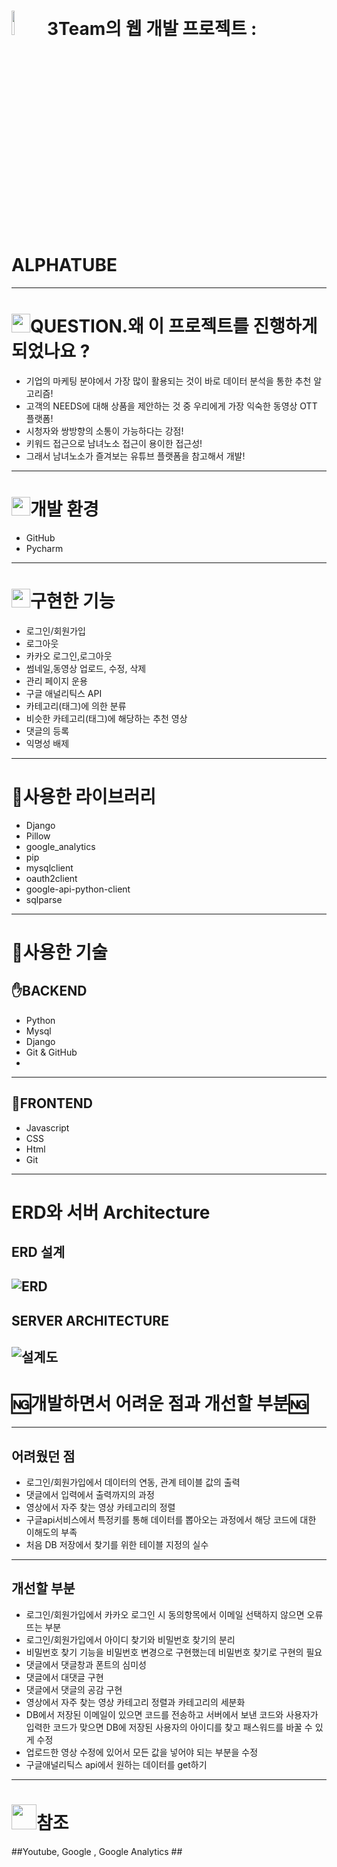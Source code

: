 # <img src="https://cdn.emojidex.com/emoji/seal/youtube.png" width=10% height=10%> 3Team의 웹 개발 프로젝트 : ALPHATUBE 
--------------------------------------
# <img src="https://pic.sopili.net/pub/emoji/twitter/2/72x72/2049.png" width=30 height=30>QUESTION.왜 이 프로젝트를 진행하게 되었나요 ? #
+ 기업의 마케팅 분야에서 가장 많이 활용되는 것이 바로 데이터 분석을 통한 추천 알고리즘!
+ 고객의 NEEDS에 대해 상품을 제안하는 것 중 우리에게 가장 익숙한 동영상 OTT 플랫폼!
+ 시청자와 쌍방향의 소통이 가능하다는 강점!
+ 키워드 접근으로 남녀노소 접근이 용이한 접근성!
+ 그래서 남녀노소가 즐겨보는 유튜브 플랫폼을 참고해서 개발!
--------------------------------------
 # <img src="https://pic.sopili.net/pub/emoji/twitter/2/72x72/1f4bb.png" width=30 height=30>개발 환경 #
+ GitHub
+ Pycharm
----------------------------------------
# <img src="https://pic.sopili.net/pub/emoji/twitter/2/72x72/1f5d2.png" width=30 height=30>구현한 기능 #
+ 로그인/회원가입
+ 로그아웃
+ 카카오 로그인,로그아웃
+ 썸네일,동영상 업로드, 수정, 삭제
+ 관리 페이지 운용
+ 구글 애널리틱스 API
+ 카테고리(태그)에 의한 분류
+ 비슷한 카테고리(태그)에 해당하는 추천 영상
+ 댓글의 등록
+ 익명성 배제

------------------------------------
# 📂사용한 라이브러리 #
+ Django
+ Pillow
+ google_analytics
+ pip
+ mysqlclient
+ oauth2client
+ google-api-python-client
+ sqlparse
-------------------------------------
# 📓사용한 기술 #
## ✋BACKEND ##
+ Python
+ Mysql
+ Django
+ Git & GitHub
+ 
-------------
## 🤚FRONTEND ##
+ Javascript
+ CSS
+ Html
+ Git
--------------------------------------
# ERD와 서버 Architecture #
## ERD 설계 ##
![ERD](https://user-images.githubusercontent.com/97925049/151302210-5db7af27-5efe-4c96-8936-4f8d3fc98f34.png)
-----------------
## SERVER ARCHITECTURE ##
![설계도](https://user-images.githubusercontent.com/97925049/151302104-46385540-62e9-4f97-baf9-7e950caab776.png)
-----------------------------------
# 🆖개발하면서 어려운 점과 개선할 부분🆖 #
--------------------------------
## 어려웠던 점 ##
+ 로그인/회원가입에서 데이터의 연동, 관계 테이블 값의 출력
+ 댓글에서 입력에서 출력까지의 과정
+ 영상에서 자주 찾는 영상 카테고리의 정렬
+ 구글api서비스에서 특정키를 통해 데이터를 뽑아오는 과정에서 해당 코드에 대한 이해도의 부족
+ 처음 DB 저장에서 찾기를 위한 테이블 지정의 실수
---------------
## 개선할 부분 ##
+ 로그인/회원가입에서 카카오 로그인 시 동의항목에서 이메일 선택하지 않으면 오류뜨는 부분
+ 로그인/회원가입에서 아이디 찾기와 비밀번호 찾기의 분리
+ 비밀번호 찾기 기능을 비밀번호 변경으로 구현했는데 비밀번호 찾기로 구현의 필요
+ 댓글에서 댓글창과 폰트의 심미성
+ 댓글에서 대댓글 구현
+ 댓글에서 댓글의 공감 구현
+ 영상에서 자주 찾는 영상 카테고리 정렬과 카테고리의 세분화
+ DB에서 저장된 이메일이 있으면 코드를 전송하고 서버에서 보낸 코드와 사용자가 입력한 코드가 맞으면 DB에 저장된 사용자의 아이디를 찾고 패스워드를 바꿀 수 있게 수정
+ 업로드한 영상 수정에 있어서 모든 값을 넣어야 되는 부분을 수정
+ 구글애널리틱스 api에서 원하는 데이터를 get하기
---------------------------
# <img src="https://pic.sopili.net/pub/emoji/twitter/2/72x72/231b.png" width=40 height=40>참조
##Youtube, Google , Google Analytics ##
